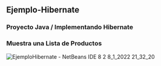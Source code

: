 ## Ejemplo-Hibernate
### Proyecto Java / Implementando Hibernate
### Muestra una Lista de Productos

![EjemploHibernate - NetBeans IDE 8 2 8_1_2022 21_32_20](https://user-images.githubusercontent.com/88462536/148706592-f70843bd-9660-4668-a6bd-f05927958a0a.png)

